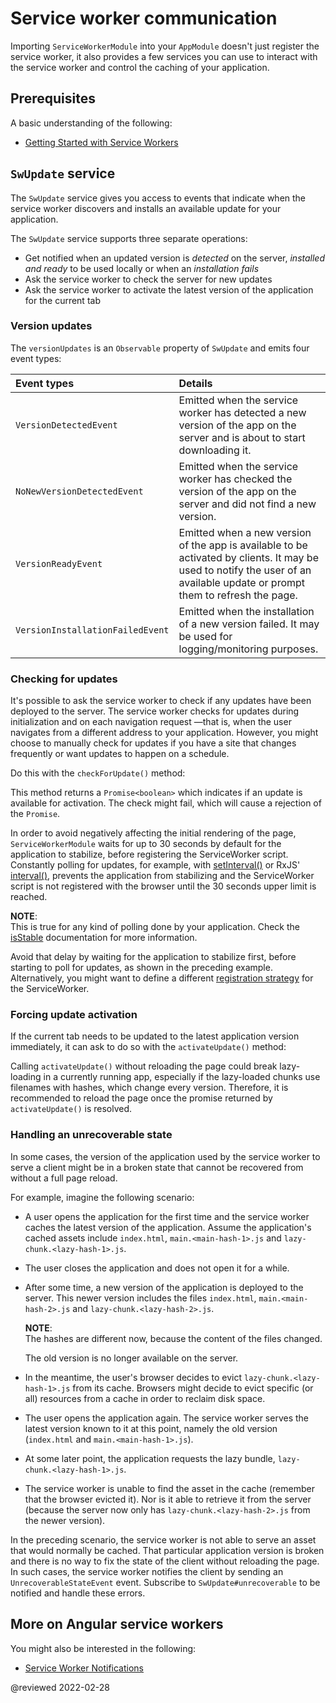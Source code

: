 # Service worker communication

Importing `ServiceWorkerModule` into your `AppModule` doesn't just register the service worker, it also provides a few services you can use to interact with the service worker and control the caching of your application.

## Prerequisites

A basic understanding of the following:

*   [Getting Started with Service Workers](guide/service-worker-getting-started)

## `SwUpdate` service

The `SwUpdate` service gives you access to events that indicate when the service worker discovers and installs an available update for your application.

The `SwUpdate` service supports three separate operations:

*   Get notified when an updated version is *detected* on the server, *installed and ready* to be used locally or when an *installation fails*
*   Ask the service worker to check the server for new updates
*   Ask the service worker to activate the latest version of the application for the current tab

### Version updates

The `versionUpdates` is an `Observable` property of `SwUpdate` and emits four event types:

| Event types                      | Details |
|:---                              |:---     |
| `VersionDetectedEvent`           | Emitted when the service worker has detected a new version of the app on the server and is about to start downloading it.                                                   |
| `NoNewVersionDetectedEvent`      | Emitted when the service worker has checked the version of the app on the server and did not find a new version.                                                            |
| `VersionReadyEvent`              | Emitted when a new version of the app is available to be activated by clients. It may be used to notify the user of an available update or prompt them to refresh the page. |
| `VersionInstallationFailedEvent` | Emitted when the installation of a new version failed. It may be used for logging/monitoring purposes.                                                                      |


<code-example header="log-update.service.ts" path="service-worker-getting-started/src/app/log-update.service.ts" region="sw-update"></code-example>


### Checking for updates

It's possible to ask the service worker to check if any updates have been deployed to the server.
The service worker checks for updates during initialization and on each navigation request &mdash;that is, when the user navigates from a different address to your application.
However, you might choose to manually check for updates if you have a site that changes frequently or want updates to happen on a schedule.

Do this with the `checkForUpdate()` method:

<code-example header="check-for-update.service.ts" path="service-worker-getting-started/src/app/check-for-update.service.ts"></code-example>

This method returns a `Promise<boolean>` which indicates if an update is available for activation.
The check might fail, which will cause a rejection of the `Promise`.

<div class="alert is-important">

In order to avoid negatively affecting the initial rendering of the page, `ServiceWorkerModule` waits for up to 30 seconds by default for the application to stabilize, before registering the ServiceWorker script.
Constantly polling for updates, for example, with [setInterval()](https://developer.mozilla.org/docs/Web/API/WindowOrWorkerGlobalScope/setInterval) or RxJS' [interval()](https://rxjs.dev/api/index/function/interval), prevents the application from stabilizing and the ServiceWorker script is not registered with the browser until the 30 seconds upper limit is reached.

<div class="alert is-helpful">

**NOTE**: <br />
This is true for any kind of polling done by your application.
Check the [isStable](api/core/ApplicationRef#isStable) documentation for more information.

</div>

Avoid that delay by waiting for the application to stabilize first, before starting to poll for updates, as shown in the preceding example.
Alternatively, you might want to define a different [registration strategy](api/service-worker/SwRegistrationOptions#registrationStrategy) for the ServiceWorker.

</div>

### Forcing update activation

If the current tab needs to be updated to the latest application version immediately, it can ask to do so with the `activateUpdate()` method:

<code-example header="prompt-update.service.ts" path="service-worker-getting-started/src/app/prompt-update.service.ts" region="sw-activate"></code-example>

<div class="alert is-important">

Calling `activateUpdate()` without reloading the page could break lazy-loading in a currently running app, especially if the lazy-loaded chunks use filenames with hashes, which change every version.
Therefore, it is recommended to reload the page once the promise returned by `activateUpdate()` is resolved.

</div>

### Handling an unrecoverable state

In some cases, the version of the application used by the service worker to serve a client might be in a broken state that cannot be recovered from without a full page reload.

For example, imagine the following scenario:

*   A user opens the application for the first time and the service worker caches the latest version of the application.
    Assume the application's cached assets include `index.html`, `main.<main-hash-1>.js` and `lazy-chunk.<lazy-hash-1>.js`.

*   The user closes the application and does not open it for a while.
*   After some time, a new version of the application is deployed to the server.
    This newer version includes the files `index.html`, `main.<main-hash-2>.js` and `lazy-chunk.<lazy-hash-2>.js`.

    <div class="alert is-helpful">

    **NOTE**: <br />
    The hashes are different now, because the content of the files changed.

    </div>

    The old version is no longer available on the server.

*   In the meantime, the user's browser decides to evict `lazy-chunk.<lazy-hash-1>.js` from its cache.
    Browsers might decide to evict specific \(or all\) resources from a cache in order to reclaim disk space.

*   The user opens the application again.
    The service worker serves the latest version known to it at this point, namely the old version \(`index.html` and `main.<main-hash-1>.js`\).

*   At some later point, the application requests the lazy bundle, `lazy-chunk.<lazy-hash-1>.js`.
*   The service worker is unable to find the asset in the cache \(remember that the browser evicted it\).
    Nor is it able to retrieve it from the server \(because the server now only has `lazy-chunk.<lazy-hash-2>.js` from the newer version\).

In the preceding scenario, the service worker is not able to serve an asset that would normally be cached.
That particular application version is broken and there is no way to fix the state of the client without reloading the page.
In such cases, the service worker notifies the client by sending an `UnrecoverableStateEvent` event.
Subscribe to `SwUpdate#unrecoverable` to be notified and handle these errors.

<code-example header="handle-unrecoverable-state.service.ts" path="service-worker-getting-started/src/app/handle-unrecoverable-state.service.ts" region="sw-unrecoverable-state"></code-example>

## More on Angular service workers

You might also be interested in the following:

*   [Service Worker Notifications](guide/service-worker-notifications)

<!-- links -->

<!-- external links -->

<!-- end links -->

@reviewed 2022-02-28

